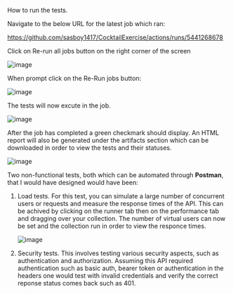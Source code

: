 How to run the tests.

Navigate to the below URL for the latest job which ran:

https://github.com/sasboy1417/CocktailExercise/actions/runs/5441268678

Click on Re-run all jobs button on the right corner of the screen

![image](https://github.com/sasboy1417/CocktailExercise/assets/25165419/1b987aff-c8cc-4617-8166-914ebdf7b997)

When prompt click on the Re-Run jobs button:

![image](https://github.com/sasboy1417/CocktailExercise/assets/25165419/8bb9978c-ddf7-4bf9-b3d9-5e0677b6e9ae)

The tests will now excute in the job.

![image](https://github.com/sasboy1417/CocktailExercise/assets/25165419/b6578dab-f1b9-4b70-999c-4ca0d1da72be)

After the job has completed a green checkmark should display.
An HTML report will also be generated under the artifacts section which can be downloaded in order to view the tests and their statuses.

![image](https://github.com/sasboy1417/CocktailExercise/assets/25165419/a0baf740-c2f3-4953-a7f0-2f9603abe2a0)



Two non-functional tests, both which can be automated through **Postman**, that I would have designed would have been:

1. Load tests. For this test, you can simulate a large number of concurrent users or requests and measure the response times of the API. This can be achived by clicking on the runner tab then on the performance tab and dragging over your collection. The number of virtual users can now be set and the collection run in order to view the responce times.

   ![image](https://github.com/sasboy1417/CocktailExercise/assets/25165419/8a025be0-b92e-4827-ac07-9254a3a99491)



2. Security tests.  This involves testing various security aspects, such as authentication and authorization. Assuming this API required authentication such as basic auth, bearer token or authentication in the headers one would test with invalid credentials and verify the correct reponse status comes back such as 401.

